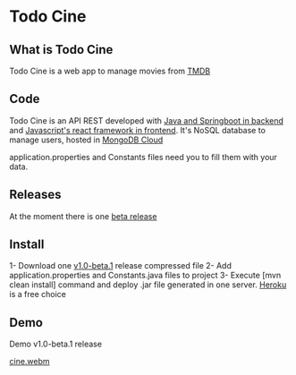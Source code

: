 # Todo Cine

## What is Todo Cine

Todo Cine is a web app to manage movies from [TMDB](https://www.themoviedb.org/) 

## Code

Todo Cine is an API REST developed with [Java and Springboot in backend](https://github.com/abeltran10/todocine_backend) and [Javascript's react framework in frontend](https://github.com/abeltran10/todo_cine_frontend). It's NoSQL database to manage users, hosted in [MongoDB Cloud](https://cloud.mongodb.com/)


application.properties and Constants files need you to fill them with your data.

## Releases

At the moment there is one [beta release](https://github.com/abeltran10/todocine_backend/releases/tag/v1.0)

## Install

1- Download one [v1.0-beta.1](https://github.com/abeltran10/todocine_backend/releases/tag/v1.0) release compressed file 
2- Add application.properties and Constants.java files to project
3- Execute [mvn clean install] command and deploy .jar file generated in one server. [Heroku](https://heroku.com) is a free choice

## Demo

Demo v1.0-beta.1 release

[cine.webm](https://github.com/abeltran10/todocine_backend/assets/44783052/bbdcd328-0bf3-453a-aab3-0a7fafa761e5)
